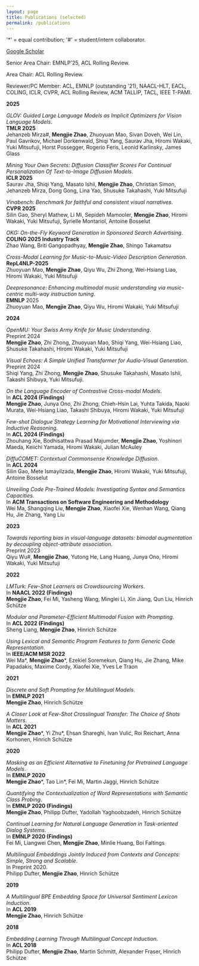 ```yaml
---
layout: page
title: Publications (selected)
permalink: /publications
---
```


'*' = equal contribution; '#' = student/intern collaborator.

[Google Scholar](https://scholar.google.com/citations?user=G6ema1YAAAAJ&hl=en&oi=ao)<br>

Senior Area Chair: EMNLP'25, ACL Rolling Review. <br>

Area Chair: ACL Rolling Review.<br>

Reviewer/PC Member: ACL, EMNLP (outstanding '21), NAACL-HLT, EACL, COLING, ICLR, CVPR, ACL Rolling Review, ACM TALLIP, TACL, IEEE T-PAMI.


**2025**

*GLOV: Guided Large Language Models as Implicit Optimizers for Vision Language Models*.<br>
**TMLR 2025**<br>
Jehanzeb Mirza#, **Mengjie Zhao**, Zhuoyuan Mao, Sivan Doveh, Wei Lin, Paul Gavrikov, Michael Dorkenwald, Shiqi Yang, Saurav Jha, Hiromi Wakaki, Yuki Mitsufuji, Horst Possegger, Rogerio Feris, Leonid Karlinsky, James Glass

*Mining Your Own Secrets: Diffusion Classifier Scores For Continual Personalization Of Text-to-Image Diffusion Models*.<br>
**ICLR 2025**<br>
Saurav Jha, Shiqi Yang, Masato Ishii, **Mengjie Zhao**, Christian Simon, Jehanzeb Mirza, Dong Gong, Lina Yao, Shusuke Takahashi, Yuki Mitsufuji

*Vinabench: Benchmark for faithful and consistent visual narratives*.<br>
**CVPR 2025**<br>
Silin Gao, Sheryl Mathew, Li Mi, Sepideh Mamooler, **Mengjie Zhao**, Hiromi Wakaki, Yuki Mitsufuji, Syrielle Montariol, Antoine Bosselut

*OKG: On-the-Fly Keyword Generation in Sponsored Search Advertising*.<br>
**COLING 2025 Industry Track** <br>
Zhao Wang, Briti Gangopadhyay, **Mengjie Zhao**, Shingo Takamatsu

*Cross-Modal Learning for Music-to-Music-Video Description Generation*.<br>
**RepL4NLP-2025** <br>
Zhuoyuan Mao, **Mengjie Zhao**, Qiyu Wu, Zhi Zhong, Wei-Hsiang Liao, Hiromi Wakaki, Yuki Mitsufuji

*Deepresonance: Enhancing multimodal music understanding via music-centric multi-way instruction tuning*.<br>
**EMNLP** 2025 <br>
Zhuoyuan Mao, **Mengjie Zhao**, Qiyu Wu, Hiromi Wakaki, Yuki Mitsufuji


**2024**

*OpenMU: Your Swiss Army Knife for Music Understanding*. <br>
Preprint 2024<br>
**Mengjie Zhao**, Zhi Zhong, Zhuoyuan Mao, Shiqi Yang, Wei-Hsiang Liao, Shusuke Takahashi, Hiromi Wakaki, Yuki Mitsufuji


*Visual Echoes: A Simple Unified Transformer for Audio-Visual Generation*.<br>
Preprint 2024<br>
Shiqi Yang, Zhi Zhong, **Mengjie Zhao**, Shusuke Takahashi, Masato Ishii, Takashi Shibuya, Yuki Mitsufuji. <br>

*On the Language Encoder of Contrastive Cross-modal Models*. <br>
In **ACL 2024 (Findings)** <br>
**Mengjie Zhao**, Junya Ono, Zhi Zhong, Chieh-Hsin Lai, Yuhta Takida, Naoki Murata, Wei-Hsiang Liao, Takashi Shibuya, Hiromi Wakaki, Yuki Mitsufuji


*Few-shot Dialogue Strategy Learning for Motivational Interviewing via Inductive Reasoning*.<br>
In **ACL 2024 (Findings)** <br>
Zhouhang Xie, Bodhisattwa Prasad Majumder, **Mengjie Zhao**, Yoshinori Maeda, Keiichi Yamada, Hiromi Wakaki, Julian McAuley


*DiffuCOMET: Contextual Commonsense Knowledge Diffusion*.<br>
In **ACL 2024** <br>
Silin Gao, Mete Ismayilzada, **Mengjie Zhao**, Hiromi Wakaki, Yuki Mitsufuji, Antoine Bosselut


*Unveiling Code Pre-Trained Models: Investigating Syntax and Semantics Capacities*.<br>
In **ACM Transactions on Software Engineering and Methodology**<br>
Wei Ma, Shangqing Liu, **Mengjie Zhao**, Xiaofei Xie, Wenhan Wang, Qiang Hu, Jie Zhang, Yang Liu

**2023**

*Towards reporting bias in visual-language datasets: bimodal augmentation by decoupling object-attribute association*.<br>
Preprint 2023 <br>
Qiyu Wu#, **Mengjie Zhao**, Yutong He, Lang Huang, Junya Ono, Hiromi Wakaki, Yuki Mitsufuji

**2022**

*LMTurk: Few-Shot Learners as Crowdsourcing Workers*. <br>
In **NAACL 2022 (Findings)** <br>
**Mengjie Zhao**, Fei Mi, Yasheng Wang, Minglei Li, Xin Jiang, Qun Liu, Hinrich Schütze

*Modular and Parameter-Efficient Multimodal Fusion with Prompting*. <br>
In **ACL 2022 (Findings)** <br>
Sheng Liang, **Mengjie Zhao**, Hinrich Schütze

*Using Lexical and Semantic Program Features to form Generic Code Representation*.<br>
In **IEEE/ACM MSR 2022**<br>
Wei Ma*, **Mengjie Zhao**\*, Ezekiel Soremekun, Qiang Hu, Jie Zhang, Mike Papadakis, Maxime Cordy, Xiaofei Xie, Yves Le Traon

**2021**

*Discrete and Soft Prompting for Multilingual Models*. <br>
In **EMNLP 2021** <br>
**Mengjie Zhao**, Hinrich Schütze


*A Closer Look at Few-Shot Crosslingual Transfer: The Choice of Shots Matters*.<br>
In **ACL 2021** <br>
**Mengjie Zhao**\*, Yi Zhu*, Ehsan Shareghi, Ivan Vulić, Roi Reichart, Anna Korhonen, Hinrich Schütze


**2020**


*Masking as an Efficient Alternative to Finetuning for Pretrained Language Models*.<br>
In **EMNLP 2020**<br>
**Mengjie Zhao**\*, Tao Lin*, Fei Mi, Martin Jaggi, Hinrich Schütze


*Quantifying the Contextualization of Word Representations with Semantic Class Probing*.<br>
In **EMNLP 2020 (Findings)**<br>
**Mengjie Zhao**, Philipp Dufter, Yadollah Yaghoobzadeh, Hinrich Schütze

*Continual Learning for Natural Language Generation in Task-oriented Dialog Systems*.<br>
In **EMNLP 2020 (Findings)**<br>
Fei Mi, Liangwei Chen, **Mengjie Zhao**, Minlie Huang, Boi Faltings

*Multilingual Embeddings Jointly Induced from Contexts and Concepts: Simple, Strong and Scalable*.<br>
In Preprint 2020.<br>
Philipp Dufter, **Mengjie Zhao**, Hinrich Schütze


**2019**

*A Multilingual BPE Embedding Space for Universal Sentiment Lexicon Induction*.<br>
In **ACL 2019**<br>
**Mengjie Zhao**, Hinrich Schütze

**2018**

*Embedding Learning Through Multilingual Concept Induction*.<br>
In **ACL 2018**<br>
Philipp Dufter, **Mengjie Zhao**, Martin Schmitt, Alexander Fraser, Hinrich Schütze



